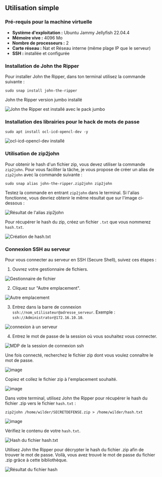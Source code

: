 ## Utilisation simple

### Pré-requis pour la machine virtuelle

- **Système d'exploitation :** Ubuntu Jammy Jellyfish 22.04.4
- **Mémoire vive :** 4096 Mo
- **Nombre de processeurs :** 2
- **Carte réseau :** Nat et Réseau interne (même plage IP que le serveur)
- **SSH :** installée et configurée

### Installation de John the Ripper

Pour installer John the Ripper, dans ton terminal utilisez la commande suivante :

`sudo snap install john-the-ripper`

John the Ripper version jumbo installé

![John the Ripper est installé avec le pack jumbo](https://github.com/WildCodeSchool/TSSR-2402-P1-G1-SecurisationDeMotDePasse/blob/main/Images/Image%20de%20max/John%20the%20ripper%20est%20install%C3%A9%20avec%20le%20pack%20jumbo.png?raw=true)

### Installation des librairies pour le hack de mots de passe

`sudo apt install ocl-icd-opencl-dev -y`

![ocl-icd-opencl-dev installé](https://github.com/WildCodeSchool/TSSR-2402-P1-G1-SecurisationDeMotDePasse/blob/main/Images/Image%20de%20max/install%C3%A9%20ocl-icd-opencl-dev.png?raw=true)

### Utilisation de zip2john

Pour obtenir le hash d'un fichier zip, vous devez utiliser la commande `zip2john`. Pour vous faciliter la tâche, je vous propose de créer un alias de `zip2john` avec la commande suivante :

`sudo snap alias john-the-ripper.zip2john zip2john`


Testez la commande en entrant `zip2john` dans le terminal. Si l'alias fonctionne, vous devriez obtenir le même résultat que sur l'image ci-dessous :

![Résultat de l'alias zip2john](https://github.com/WildCodeSchool/TSSR-2402-P1-G1-SecurisationDeMotDePasse/assets/162970946/d1e8286e-45de-4900-9379-8e4c145aff1c)


Pour récupérer le hash du zip, créez un fichier `.txt` que vous nommerez `hash.txt`.

![Création de hash.txt](https://github.com/WildCodeSchool/TSSR-2402-P1-G1-SecurisationDeMotDePasse/assets/162970946/bea15156-d678-4136-9c30-d1e7296373ae)


### Connexion SSH au serveur

Pour vous connecter au serveur en SSH (Secure Shell), suivez ces étapes :

1. Ouvrez votre gestionnaire de fichiers.
   
![Gestionnaire de fichier](https://github.com/WildCodeSchool/TSSR-2402-P1-G1-SecurisationDeMotDePasse/blob/main/Images/Image%20de%20max/Gestionnaire%20de%20fichier.png?raw=true)

2. Cliquez sur "Autre emplacement".
   
![Autre emplacement](https://github.com/WildCodeSchool/TSSR-2402-P1-G1-SecurisationDeMotDePasse/blob/main/Images/Image%20de%20max/Autre%20emplacement.png?raw=true)

3. Entrez dans la barre de connexion `ssh://nom_utilisateur@adresse_serveur`. Exemple : `ssh://Administrator@172.16.10.10`.
   
![connexion à un serveur](https://github.com/WildCodeSchool/TSSR-2402-P1-G1-SecurisationDeMotDePasse/blob/main/Images/Image%20de%20max/connexion%20%C3%A0%20un%20serveur.png?raw=true)

4. Entrez le mot de passe de la session où vous souhaitez vous connecter.
   
![MDP de la session de connexion ssh](https://github.com/WildCodeSchool/TSSR-2402-P1-G1-SecurisationDeMotDePasse/blob/main/Images/Image%20de%20max/MDP%20de%20la%20session%20de%20connexion%20ssh.png?raw=true)

Une fois connecté, recherchez le fichier zip dont vous voulez connaître le mot de passe.

![image](https://github.com/WildCodeSchool/TSSR-2402-P1-G1-SecurisationDeMotDePasse/assets/162970946/246f2f61-0937-4799-9f3b-0daeb4aad55d)


Copiez et collez le fichier zip à l'emplacement souhaité.

![image](https://github.com/WildCodeSchool/TSSR-2402-P1-G1-SecurisationDeMotDePasse/assets/162970946/47060d03-4ec0-44b6-bb66-71c63eab0962)


Dans votre terminal, utilisez John the Ripper pour récupérer le hash du fichier .zip vers le fichier `hash.txt` :

`zip2john /home/wilder/SECRETDEFENSE.zip > /home/wilder/hash.txt`


![image](https://github.com/WildCodeSchool/TSSR-2402-P1-G1-SecurisationDeMotDePasse/assets/162970946/b85140f2-c668-406e-b563-a3c684f0da09)


Vérifiez le contenu de votre `hash.txt`.

![Hash du fichier hash.txt](https://github.com/WildCodeSchool/TSSR-2402-P1-G1-SecurisationDeMotDePasse/blob/main/Images/Image%20de%20max/Hash%20du%20fichier%20hash.txt%20.png?raw=true)

Utilisez John the Ripper pour décrypter le hash du fichier .zip afin de trouver le mot de passe. Voilà, vous avez trouvé le mot de passe du fichier .zip grâce à cette bibliothèque.

![Résultat du fichier hash](https://github.com/WildCodeSchool/TSSR-2402-P1-G1-SecurisationDeMotDePasse/blob/main/Images/Image%20de%20max/Resultat%20du%20fichier%20hash.png?raw=true)

